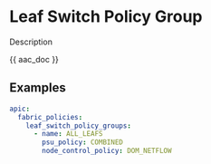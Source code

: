# Leaf Switch Policy Group

Description

{{ aac_doc }}
## Examples

```yaml
apic:
  fabric_policies:
    leaf_switch_policy_groups:
      - name: ALL_LEAFS
        psu_policy: COMBINED
        node_control_policy: DOM_NETFLOW
```
